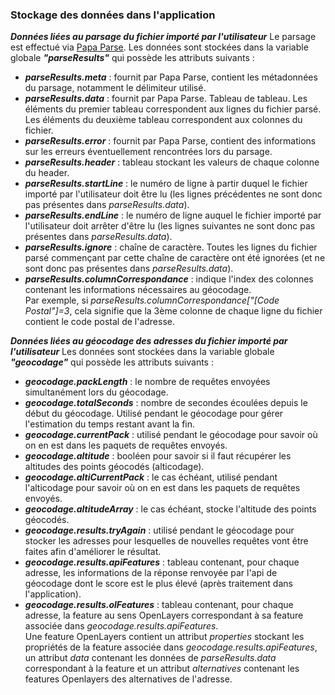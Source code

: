 ### Stockage des données dans l'application

***Données liées au parsage du fichier importé par l'utilisateur***
Le parsage est effectué via [Papa Parse](https://www.papaparse.com/). Les données sont stockées dans la variable globale ***"parseResults"*** qui possède les attributs suivants : 

- ***parseResults.meta*** : fournit par Papa Parse, contient les métadonnées du parsage, notamment le délimiteur utilisé.
- ***parseResults.data*** : fournit par Papa Parse. Tableau de tableau. Les éléments du premier tableau correspondent aux lignes du fichier parsé. Les éléments du deuxième tableau correspondent aux colonnes du fichier.
- ***parseResults.error*** : fournit par Papa Parse, contient des informations sur les erreurs éventuellement rencontrées lors du parsage.
- ***parseResults.header*** : tableau stockant les valeurs de chaque colonne du header.
- ***parseResults.startLine*** : le numéro de ligne à partir duquel le fichier importé par l'utilisateur doit être lu (les lignes précédentes ne sont donc pas présentes dans *parseResults.data*).
- ***parseResults.endLine*** : le numéro de ligne auquel le fichier importé par l'utilisateur doit arrêter d'être lu (les lignes suivantes ne sont donc pas présentes dans *parseResults.data*).
- ***parseResults.ignore*** : chaîne de caractère. Toutes les lignes du fichier parsé commençant par cette chaîne de caractère ont été ignorées (et ne sont donc pas présentes dans *parseResults.data*).
- ***parseResults.columnCorrespondance*** : indique l'index des colonnes contenant les informations nécessaires au géocodage.  
Par exemple, si *parseResults.columnCorrespondance["[Code Postal"]=3*, cela signifie que la 3ème colonne de chaque ligne du fichier contient le code postal de l'adresse.

***Données liées au géocodage des adresses du fichier importé par l'utilisateur***
Les données sont stockées dans la variable globale ***"geocodage"*** qui possède les attributs suivants : 
- ***geocodage.packLength*** : le nombre de requêtes envoyées simultanément lors du géocodage.
- ***geocodage.totalSeconds*** : nombre de secondes écoulées depuis le début du géocodage. Utilisé pendant le géocodage pour gérer l'estimation du temps restant avant la fin.
- ***geocodage.currentPack*** : utilisé pendant le géocodage pour savoir où on en est dans les paquets de requêtes envoyés.
- ***geocodage.altitude*** : booléen pour savoir si il faut récupérer les altitudes des points géocodés (alticodage).
- ***geocodage.altiCurrentPack*** : le cas échéant, utilisé pendant l'alticodage pour savoir où on en est dans les paquets de requêtes envoyés.
- ***geocodage.altitudeArray*** : le cas échéant, stocke l'altitude des points géocodés.
- ***geocodage.results.tryAgain*** : utilisé pendant le géocodage pour stocker les adresses pour lesquelles de nouvelles requêtes vont être faites afin d'améliorer le résultat.
- ***geocodage.results.apiFeatures*** : tableau contenant, pour chaque adresse, les informations de la réponse renvoyée par l'api de géocodage dont le score est le plus élevé (après traitement dans l'application).
- ***geocodage.results.olFeatures*** : tableau contenant, pour chaque adresse, la feature au sens OpenLayers correspondant à sa feature associée dans *geocodage.results.apiFeatures*.  
Une feature OpenLayers contient un attribut *properties* stockant les propriétés de la feature associée dans *geocodage.results.apiFeatures*, un attribut *data* contenant les données de *parseResults.data* correspondant à la feature et un attribut *alternatives* contenant les features Openlayers des alternatives de l'adresse.